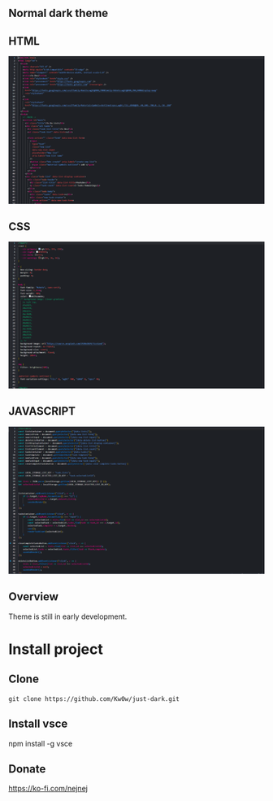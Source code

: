 ## Normal dark theme

## HTML

![html](./assets/snip1.PNG)

## CSS

![css](./assets/snip2.PNG)

## JAVASCRIPT

![js](./assets/snip3.PNG)

## Overview

Theme is still in early development.

# Install project

## Clone

```
git clone https://github.com/Kw0w/just-dark.git
```

## Install vsce

npm install -g vsce

## Donate

https://ko-fi.com/nejnej
